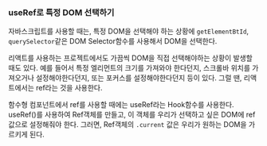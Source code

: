 ### useRef로 특정 DOM 선택하기

자바스크립트를 사용할 때는, 특정 DOM을 선택해야 하는 상황에 `getElementBtId`, `querySelector`같은 DOM Selector함수를 사용해서 DOM을 선택한다.

리액트를 사용하는 프로젝트에서도 가끔씩 DOM을 직접 선택해야하는 상황이 발생할 때도 있다. 예를 들어서 특정 엘리먼트의 크기를 가져와야 한다던지, 스크롤바 위치를 가져오거나 설정해야한다던지, 또는 포커스를 설정해야한다던지 등이 있다.
그럴 땐, 리액트에서는 ref라는 것을 사용한다.

함수형 컴포넌트에서 ref를 사용할 때에는 useRef라는 Hook함수를 사용한다.
useRef()를 사용하여 Ref객체를 만들고, 이 객체를 우리가 선택하고 싶은 DOM에 ref값으로 설정해줘야 한다. 그러면, Ref객체의 `.current` 값은 우리가 원하는 DOM을 가르키게 된다.
